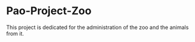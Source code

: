 # Pao-Project-Zoo

This project is dedicated for the administration of the zoo and the animals from it.
